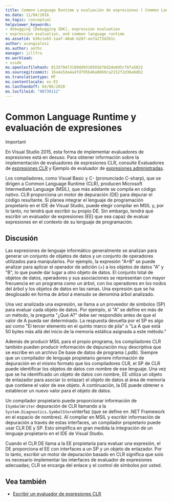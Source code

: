 ```yaml
---
title: Common Language Runtime y evaluación de expresiones ( Common Language Runtime and Expression Evaluation) Microsoft Docs
ms.date: 11/04/2016
ms.topic: conceptual
helpviewer_keywords:
- debugging [Debugging SDK], expression evaluation
- expression evaluation, and common language runtime
ms.assetid: b36c1eb5-1aaf-48a6-b287-ee7a273d2b1c
author: acangialosi
ms.author: anthc
manager: jillfra
ms.workload:
- vssdk
ms.openlocfilehash: 013579473189dd9310501b76d2de0d5cf6fa5822
ms.sourcegitcommit: 16a4a5da4a4fd795b46a0869ca2152f2d36e6db2
ms.translationtype: MT
ms.contentlocale: es-ES
ms.lasthandoff: 04/06/2020
ms.locfileid: "80739112"
---
```

# <a name="common-language-runtime-and-expression-evaluation"></a>Common Language Runtime y evaluación de expresiones
> [!IMPORTANT]
> En Visual Studio 2015, esta forma de implementar evaluadores de expresiones está en desuso. Para obtener información sobre la implementación de evaluadores de expresiones CLR, consulte Evaluadores de [expresiones CLR](https://github.com/Microsoft/ConcordExtensibilitySamples/wiki/CLR-Expression-Evaluators) y Ejemplo de evaluador de [expresiones administradas](https://github.com/Microsoft/ConcordExtensibilitySamples/wiki/Managed-Expression-Evaluator-Sample).

 Los compiladores, como Visual Basic y C- (pronunciado C-sharp), que se dirigen a Common Language Runtime (CLR), producen Microsoft Intermediate Language (MSIL), que más adelante se compila en código nativo. CLR proporciona un motor de depuración (DE) para depurar el código resultante. Si planea integrar el lenguaje de programación propietario en el IDE de Visual Studio, puede elegir compilar en MSIL y, por lo tanto, no tendrá que escribir su propio DE. Sin embargo, tendrá que escribir un evaluador de expresiones (EE) que sea capaz de evaluar expresiones en el contexto de su lenguaje de programación.

## <a name="discussion"></a>Discusión
 Las expresiones de lenguaje informático generalmente se analizan para generar un conjunto de objetos de datos y un conjunto de operadores utilizados para manipularlos. Por ejemplo, la expresión "A+B" se puede analizar para aplicar el operador de adición (+) a los objetos de datos "A" y "B", lo que puede dar lugar a otro objeto de datos. El conjunto total de objetos de datos, operadores y sus asociaciones se representan con mayor frecuencia en un programa como un árbol, con los operadores en los nodos del árbol y los objetos de datos en las ramas. Una expresión que se ha desglosado en forma de árbol a menudo se denomina árbol analizado.

 Una vez analizada una expresión, se llama a un proveedor de símbolos (SP) para evaluar cada objeto de datos. Por ejemplo, si "A" se define en más de un método, la pregunta "¿Qué A?" debe ser respondido antes de que el valor de A pueda ser determinado. La respuesta devuelta por el SP es algo así como "El tercer elemento en el quinto marco de pila" o "La A que está 50 bytes más allá del inicio de la memoria estática asignada a este método."

 Además de producir MSIL para el propio programa, los compiladores CLR también pueden producir información de depuración muy descriptiva que se escribe en un archivo De base de datos de programa (*.pdb*). Siempre que un compilador de lenguaje propietario genere información de depuración en el mismo formato que los compiladores CLR, el SP de CLR puede identificar los objetos de datos con nombre de ese lenguaje. Una vez que se ha identificado un objeto de datos con nombre, EE utiliza un objeto de enlazador para asociar (o enlazar) el objeto de datos al área de memoria que contiene el valor de ese objeto. A continuación, la DE puede obtener o establecer un nuevo valor para el objeto de datos.

 Un compilador propietario puede proporcionar información de `ISymbolWriter` depuración de CLR llamando a la `System.Diagnostics.SymbolStore`interfaz (que se define en .NET Framework en el espacio de nombres). Al compilar en MSIL y escribir información de depuración a través de estas interfaces, un compilador propietario puede usar CLR DE y SP. Esto simplifica en gran medida la integración de un lenguaje propietario en el IDE de Visual Studio.

 Cuando el CLR DE llama a la EE propietaria para evaluar una expresión, el DE proporciona el EE con interfaces a un SP y un objeto de enlazador. Por lo tanto, escribir un motor de depuración basado en CLR significa que solo es necesario implementar las interfaces de evaluador de expresiones adecuadas; CLR se encarga del enlace y el control de símbolos por usted.

## <a name="see-also"></a>Vea también
- [Escribir un evaluador de expresiones CLR](../../extensibility/debugger/writing-a-common-language-runtime-expression-evaluator.md)
